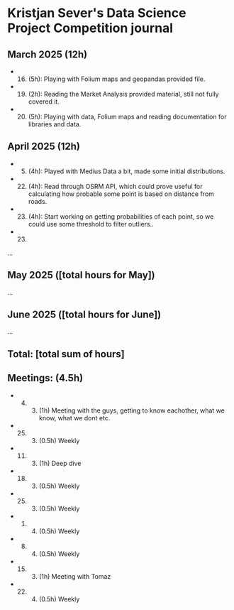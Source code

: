 # Kristjan Sever's Data Science Project Competition journal

## March 2025 (12h)

* 16. (5h): Playing with Folium maps and geopandas provided file.
* 19. (2h): Reading the Market Analysis provided material, still not fully covered it.
* 20. (5h): Playing with data, Folium maps and reading documentation for libraries and data.

## April 2025 (12h)
* 5. (4h): Played with Medius Data a bit, made some initial distributions.
* 22. (4h): Read through OSRM API, which could prove useful for calculating how probable some point is based on distance from roads.
* 23. (4h): Start working on getting probabilities of each point, so we could use some threshold to filter outliers..
* 23. 
...

## May 2025 ([total hours for May])

...

## June 2025 ([total hours for June])

...

## Total: [total sum of hours]



## Meetings: (4.5h)
* 4. 3.  (1h) Meeting with the guys, getting to know eachother, what we know, what we dont etc.
* 25. 3.  (0.5h) Weekly
* 11. 3.  (1h) Deep dive  
* 18. 3.  (0.5h) Weekly
* 25. 3.  (0.5h) Weekly
* 1. 4.  (0.5h) Weekly
* 8. 4.  (0.5h) Weekly
* 15. 3.  (1h) Meeting with Tomaz
* 22. 4.  (0.5h) Weekly